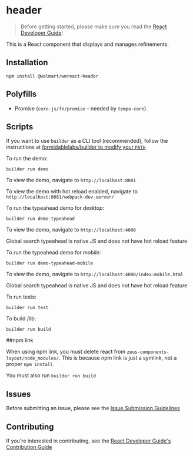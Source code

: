 # header
> Before getting started, please make sure you read the [React Developer Guide](https://gecgithub01.walmart.com/react/react-dev-guide)!

This is a React component that displays and manages refinements.

## Installation

```
npm install @walmart/wmreact-header
```

## Polyfills

- Promise (`core-js/fn/promise` - needed by `tempo-core`)

## Scripts

If you want to use `builder` as a CLI tool (recommended), follow the instructions at [formidablelabs/builder to modify your `PATH`](https://github.com/formidablelabs/builder#local-install)


To run the demo:

```
builder run demo
```

To view the demo, navigate to `http://localhost:8081`

To view the demo with hot reload enabled, navigate to `http://localhost:8081/webpack-dev-server/`


To run the typeahead demo for *desktop*:

```
builder run demo-typeahead
```

To view the demo, navigate to `http://localhost:4000`

Global search typeahead is native JS and does not have hot reload feature


To run the typeahead demo for *mobile*:

```
builder run demo-typeahead-mobile
```

To view the demo, navigate to `http://localhost:4000/index-mobile.html`

Global search typeahead is native JS and does not have hot reload feature

To run tests:

```
builder run test
```

To build /lib:

```
builder run build
```

##npm link

When using npm link, you must delete react from `zeus-components-layout/node_modules/`. This is because npm link is just a symlink, not a proper `npm install`.

You must also run `builder run build`

## Issues

Before submitting an issue, please see the [Issue Submission Guidelines](https://gecgithub01.walmart.com/react/react-dev-guide#submitting-issues)

## Contributing

If you're interested in contributing, see the [React Developer Guide's Contribution Guide](https://gecgithub01.walmart.com/react/react-dev-guide#contributing)
